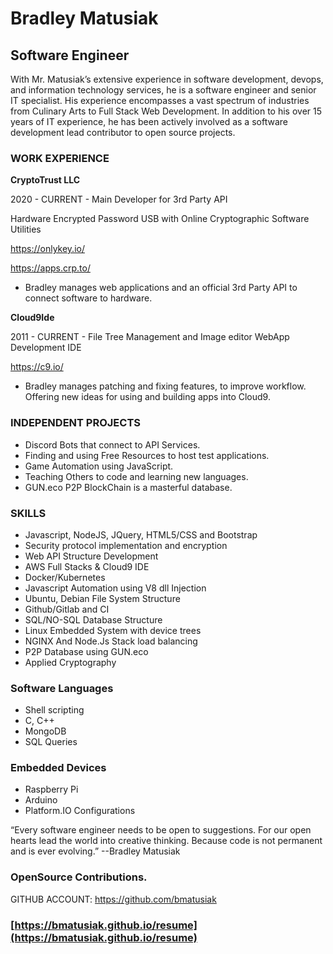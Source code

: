 # Bradley Matusiak
## Software Engineer

With Mr. Matusiak’s extensive experience in software development, devops, and information technology services, he is a software engineer and senior IT specialist. His experience encompasses a vast spectrum of industries from Culinary Arts to Full Stack Web Development. In addition to his over 15 years of IT experience, he has been actively involved as a software development lead contributor to open source projects.

### WORK EXPERIENCE ###
__CryptoTrust LLC__

2020 - CURRENT - Main Developer for 3rd Party API

Hardware Encrypted Password USB with Online Cryptographic Software Utilities 

https://onlykey.io/

https://apps.crp.to/

* Bradley manages web applications and an official 3rd Party API to connect software to hardware.

__Cloud9Ide__

2011 - CURRENT - File Tree Management and Image editor
WebApp Development IDE

https://c9.io/ 

* Bradley manages patching and fixing features, to improve workflow. Offering new ideas for using and building apps into Cloud9.   

### INDEPENDENT PROJECTS ###

- Discord Bots that connect to API Services. 
- Finding and using Free Resources to host test applications.
- Game Automation using JavaScript.
- Teaching Others to code and learning new languages.
- GUN.eco P2P BlockChain is a masterful database.

### SKILLS ###
- Javascript, NodeJS, JQuery, HTML5/CSS and Bootstrap 
- Security protocol implementation and encryption
- Web API Structure Development
- AWS Full Stacks & Cloud9 IDE
- Docker/Kubernetes
- Javascript Automation using V8 dll Injection
- Ubuntu, Debian File System Structure
- Github/Gitlab and CI
- SQL/NO-SQL Database Structure
- Linux Embedded  System with device trees
- NGINX And Node.Js Stack load balancing
- P2P Database using GUN.eco
- Applied Cryptography


### Software Languages ###
- Shell scripting
- C, C++
- MongoDB
- SQL Queries 

### Embedded Devices ###
- Raspberry Pi
- Arduino
- Platform.IO Configurations


“Every software engineer needs to be open to suggestions. For our open hearts lead the world into creative thinking. Because code is not permanent and is ever evolving.” 
	--Bradley Matusiak
  
### OpenSource Contributions. ###
GITHUB ACCOUNT:  https://github.com/bmatusiak


### [https://bmatusiak.github.io/resume](https://bmatusiak.github.io/resume)

